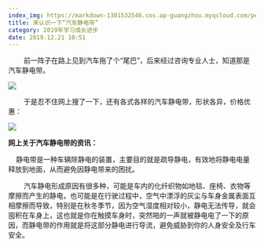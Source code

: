 ```yaml
---
index_img: https://markdown-1301532546.cos.ap-guangzhou.myqcloud.com/peipei_blog/20210921145808.jpeg
title: 来认识一下“汽车静电带”
category: 2019年学习成长进步
date: 2019.12.21 10:51
---
```


        前一阵子在路上见到汽车拖了个“尾巴”，后来经过咨询专业人士，知道那是汽车静电带。

![](https://markdown-1301532546.cos.ap-guangzhou.myqcloud.com/peipei_blog/20210921145808.jpeg)  



        于是忍不住网上搜了一下，还有各式各样的汽车静电带，形状各异，价格优惠：

![](https://markdown-1301532546.cos.ap-guangzhou.myqcloud.com/peipei_blog/20210921145814.jpeg)  



**网上关于汽车静电带的资讯：**  

    静电带是一种车辆除静电的装置，主要目的就是疏导静电，有效地将静电电量释放到地面，从而避免因静电带来的困扰。

        汽车静电形成原因有很多种，可能是车内的化纤织物如地毯、座椅、衣物等摩擦而产生的静电，也可能是在行驶过程中，空气中漂浮的灰尘与车身金属表面互相摩擦而导致，特别是在秋冬季节，因为空气湿度相对较小，静电无法传导，就会囤积在车身上，这也就是你在触摸车身时，突然啪的一声就被静电电了一下的原因，而静电带的作用就是将这部分静电进行导流，避免威胁到你的人身安全及行车安全。